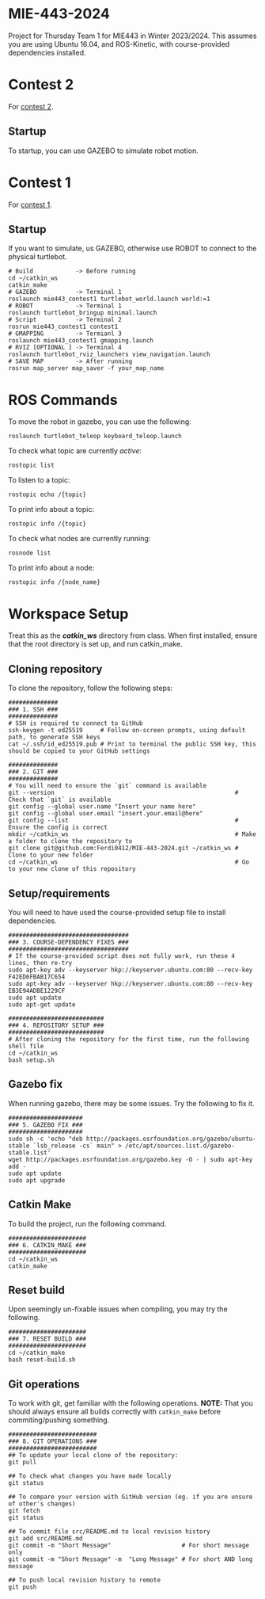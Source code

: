 # MIE-443-2024
Project for Thursday Team 1 for MIE443 in Winter 2023/2024. This assumes you are using Ubuntu 16.04, and ROS-Kinetic, with course-provided dependencies installed.

# Contest 2
For [contest 2](src/mie443_contest2/mie443_contest2).

## Startup
To startup, you can use GAZEBO to simulate robot motion.

# Contest 1
For [contest 1](src/mie443_contest1/mie443_contest1/src/README.md).

## Startup
If you want to simulate, us GAZEBO, otherwise use ROBOT to connect to the physical turtlebot.
```shell
# Build            -> Before running
cd ~/catkin_ws
catkin_make
# GAZEBO           -> Terminal 1
roslaunch mie443_contest1 turtlebot_world.launch world:=1
# ROBOT            -> Terminal 1
roslaunch turtlebot_bringup minimal.launch
# Script           -> Terminal 2
rosrun mie443_contest1 contest1
# GMAPPING         -> Termianl 3
roslaunch mie443_contest1 gmapping.launch
# RVIZ [OPTIONAL ] -> Terminal 4
roslaunch turtlebot_rviz_launchers view_navigation.launch
# SAVE MAP         -> After running
rosrun map_server map_saver -f your_map_name
```

# ROS Commands
To move the robot in gazebo, you can use the following:
```shell
roslaunch turtlebot_teleop keyboard_teleop.launch
```

To check what topic are currently *active*:
```shell
rostopic list
```

To listen to a topic:
```shell
rostopic echo /{topic}
```

To print info about a topic:
```shell
rostopic info /{topic}
```

To check what nodes are currently running:
```shell
rosnode list
```

To print info about a node:
```shell
rostopic info /{node_name}
```

# Workspace Setup
Treat this as the ***catkin_ws*** directory from class. When first installed, ensure that the root directory is set up, and run catkin_make.

## Cloning repository
To clone the repository, follow the following steps:
```shell
##############
### 1. SSH ###
##############
# SSH is required to connect to GitHub
ssh-keygen -t ed25519     # Follow on-screen prompts, using default path, to generate SSH keys
cat ~/.ssh/id_ed25519.pub # Print to terminal the public SSH key, this should be copied to your GitHub settings

##############
### 2. GIT ###
##############
# You will need to ensure the `git` command is available
git --version                                                   # Check that `git` is available
git config --global user.name "Insert your name here"
git config --global user.email "insert.your.email@here"
git config --list                                               # Ensure the config is correct
mkdir ~/catkin_ws                                               # Make a folder to clone the repository to
git clone git@github.com:Ferdi0412/MIE-443-2024.git ~/catkin_ws # Clone to your new folder
cd ~/catkin_ws                                                  # Go to your new clone of this repository
```

## Setup/requirements
You will need to have used the course-provided setup file to install dependencies.
```shell
##################################
### 3. COURSE-DEPENDENCY FIXES ###
##################################
# If the course-provided script does not fully work, run these 4 lines, then re-try
sudo apt-key adv --keyserver hkp://keyserver.ubuntu.com:80 --recv-key F42ED6FBAB17C654
sudo apt-key adv --keyserver hkp://keyserver.ubuntu.com:80 --recv-key EB3E94ADBE1229CF
sudo apt update
sudo apt-get update

###########################
### 4. REPOSITORY SETUP ###
###########################
# After cloning the repository for the first time, run the following shell file
cd ~/catkin_ws
bash setup.sh
```

## Gazebo fix
When running gazebo, there may be some issues. Try the following to fix it.
```shell
#####################
### 5. GAZEBO FIX ###
#####################
sudo sh -c 'echo "deb http://packages.osrfoundation.org/gazebo/ubuntu-stable `lsb_release -cs` main" > /etc/apt/sources.list.d/gazebo-stable.list'
wget http://packages.osrfoundation.org/gazebo.key -O - | sudo apt-key add -
sudo apt update
sudo apt upgrade
```

## Catkin Make
To build the project, run the following command.
```shell
######################
### 6. CATKIN_MAKE ###
######################
cd ~/catkin_ws
catkin_make
```

## Reset build
Upon seemingly un-fixable issues when compiling, you may try the following.
```shell
######################
### 7. RESET BUILD ###
######################
cd ~/catkin_make
bash reset-build.sh
```

## Git operations
To work with git, get familiar with the following operations. **NOTE:** That you should always ensure all builds correctly with `catkin_make` before commiting/pushing something.
```shell
#########################
### 8. GIT OPERATIONS ###
#########################
## To update your local clone of the repository:
git pull

## To check what changes you have made locally
git status

## To compare your version with GitHub version (eg. if you are unsure of other's changes)
git fetch
git status

## To commit file src/README.md to local revision history
git add src/README.md
git commit -m "Short Message"                    # For short message only
git commit -m "Short Message" -m  "Long Message" # For short AND long message

## To push local revision history to remote
git push
```
